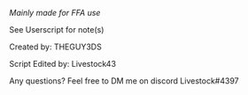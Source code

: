 
*Mainly made for FFA use*

See Userscript for note(s)

Created by: THEGUY3DS

Script Edited by: Livestock43

Any questions? Feel free to DM me on discord Livestock#4397
